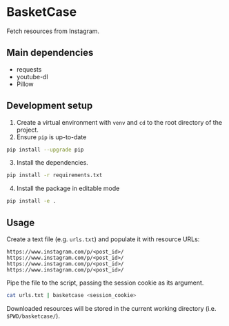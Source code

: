 # BasketCase
Fetch resources from Instagram.

## Main dependencies
- requests
- youtube-dl
- Pillow

## Development setup
1. Create a virtual environment with `venv` and `cd` to the root directory of the project.
2. Ensure `pip` is up-to-date

```sh
pip install --upgrade pip
```
3. Install the dependencies.

```sh
pip install -r requirements.txt
```
4. Install the package in editable mode

```sh
pip install -e .
```

## Usage
Create a text file (e.g. `urls.txt`) and populate it with resource URLs:

```
https://www.instagram.com/p/<post_id>/
https://www.instagram.com/p/<post_id>/
https://www.instagram.com/p/<post_id>/
https://www.instagram.com/p/<post_id>/
```

Pipe the file to the script, passing the session cookie as its argument.

```sh
cat urls.txt | basketcase <session_cookie>
```

Downloaded resources will be stored in the current working directory (i.e. `$PWD/basketcase/`).

